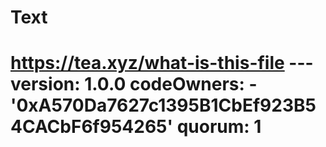 # Text
# https://tea.xyz/what-is-this-file --- version: 1.0.0 codeOwners:   - '0xA570Da7627c1395B1CbEf923B54CACbF6f954265' quorum: 1
